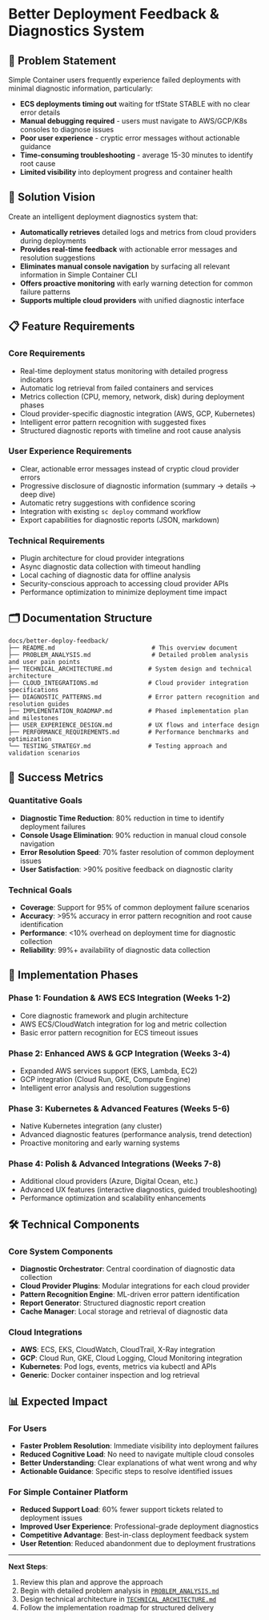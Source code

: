 # Better Deployment Feedback & Diagnostics System

## 🎯 Problem Statement

Simple Container users frequently experience failed deployments with minimal diagnostic information, particularly:

- **ECS deployments timing out** waiting for tfState STABLE with no clear error details
- **Manual debugging required** - users must navigate to AWS/GCP/K8s consoles to diagnose issues
- **Poor user experience** - cryptic error messages without actionable guidance
- **Time-consuming troubleshooting** - average 15-30 minutes to identify root cause
- **Limited visibility** into deployment progress and container health

## 🚀 Solution Vision

Create an intelligent deployment diagnostics system that:

- **Automatically retrieves** detailed logs and metrics from cloud providers during deployments
- **Provides real-time feedback** with actionable error messages and resolution suggestions
- **Eliminates manual console navigation** by surfacing all relevant information in Simple Container CLI
- **Offers proactive monitoring** with early warning detection for common failure patterns
- **Supports multiple cloud providers** with unified diagnostic interface

## 📋 Feature Requirements

### Core Requirements
- Real-time deployment status monitoring with detailed progress indicators
- Automatic log retrieval from failed containers and services
- Metrics collection (CPU, memory, network, disk) during deployment phases  
- Cloud provider-specific diagnostic integration (AWS, GCP, Kubernetes)
- Intelligent error pattern recognition with suggested fixes
- Structured diagnostic reports with timeline and root cause analysis

### User Experience Requirements  
- Clear, actionable error messages instead of cryptic cloud provider errors
- Progressive disclosure of diagnostic information (summary → details → deep dive)
- Automatic retry suggestions with confidence scoring
- Integration with existing `sc deploy` command workflow
- Export capabilities for diagnostic reports (JSON, markdown)

### Technical Requirements
- Plugin architecture for cloud provider integrations
- Async diagnostic data collection with timeout handling
- Local caching of diagnostic data for offline analysis
- Security-conscious approach to accessing cloud provider APIs
- Performance optimization to minimize deployment time impact

## 🗂️ Documentation Structure

```
docs/better-deploy-feedback/
├── README.md                           # This overview document  
├── PROBLEM_ANALYSIS.md                 # Detailed problem analysis and user pain points
├── TECHNICAL_ARCHITECTURE.md          # System design and technical architecture
├── CLOUD_INTEGRATIONS.md              # Cloud provider integration specifications
├── DIAGNOSTIC_PATTERNS.md             # Error pattern recognition and resolution guides
├── IMPLEMENTATION_ROADMAP.md          # Phased implementation plan and milestones
├── USER_EXPERIENCE_DESIGN.md          # UX flows and interface design
├── PERFORMANCE_REQUIREMENTS.md        # Performance benchmarks and optimization
└── TESTING_STRATEGY.md                # Testing approach and validation scenarios
```

## 🎯 Success Metrics

### Quantitative Goals
- **Diagnostic Time Reduction**: 80% reduction in time to identify deployment failures
- **Console Usage Elimination**: 90% reduction in manual cloud console navigation
- **Error Resolution Speed**: 70% faster resolution of common deployment issues
- **User Satisfaction**: >90% positive feedback on diagnostic clarity

### Technical Goals
- **Coverage**: Support for 95% of common deployment failure scenarios
- **Accuracy**: >95% accuracy in error pattern recognition and root cause identification
- **Performance**: <10% overhead on deployment time for diagnostic collection
- **Reliability**: 99%+ availability of diagnostic data collection

## 🔄 Implementation Phases

### Phase 1: Foundation & AWS ECS Integration (Weeks 1-2)
- Core diagnostic framework and plugin architecture
- AWS ECS/CloudWatch integration for log and metric collection
- Basic error pattern recognition for ECS timeout issues

### Phase 2: Enhanced AWS & GCP Integration (Weeks 3-4)  
- Expanded AWS services support (EKS, Lambda, EC2)
- GCP integration (Cloud Run, GKE, Compute Engine)
- Intelligent error analysis and resolution suggestions

### Phase 3: Kubernetes & Advanced Features (Weeks 5-6)
- Native Kubernetes integration (any cluster)  
- Advanced diagnostic features (performance analysis, trend detection)
- Proactive monitoring and early warning systems

### Phase 4: Polish & Advanced Integrations (Weeks 7-8)
- Additional cloud providers (Azure, Digital Ocean, etc.)
- Advanced UX features (interactive diagnostics, guided troubleshooting)
- Performance optimization and scalability enhancements

## 🛠️ Technical Components

### Core System Components
- **Diagnostic Orchestrator**: Central coordination of diagnostic data collection
- **Cloud Provider Plugins**: Modular integrations for each cloud provider
- **Pattern Recognition Engine**: ML-driven error pattern identification
- **Report Generator**: Structured diagnostic report creation
- **Cache Manager**: Local storage and retrieval of diagnostic data

### Cloud Integrations
- **AWS**: ECS, EKS, CloudWatch, CloudTrail, X-Ray integration
- **GCP**: Cloud Run, GKE, Cloud Logging, Cloud Monitoring integration  
- **Kubernetes**: Pod logs, events, metrics via kubectl and APIs
- **Generic**: Docker container inspection and log retrieval

## 📊 Expected Impact

### For Users
- **Faster Problem Resolution**: Immediate visibility into deployment failures
- **Reduced Cognitive Load**: No need to navigate multiple cloud consoles
- **Better Understanding**: Clear explanations of what went wrong and why
- **Actionable Guidance**: Specific steps to resolve identified issues

### For Simple Container Platform
- **Reduced Support Load**: 60% fewer support tickets related to deployment issues
- **Improved User Experience**: Professional-grade deployment diagnostics
- **Competitive Advantage**: Best-in-class deployment feedback system
- **User Retention**: Reduced abandonment due to deployment frustrations

---

**Next Steps**: 
1. Review this plan and approve the approach
2. Begin with detailed problem analysis in [`PROBLEM_ANALYSIS.md`](./PROBLEM_ANALYSIS.md)
3. Design technical architecture in [`TECHNICAL_ARCHITECTURE.md`](./TECHNICAL_ARCHITECTURE.md)
4. Follow the implementation roadmap for structured delivery
